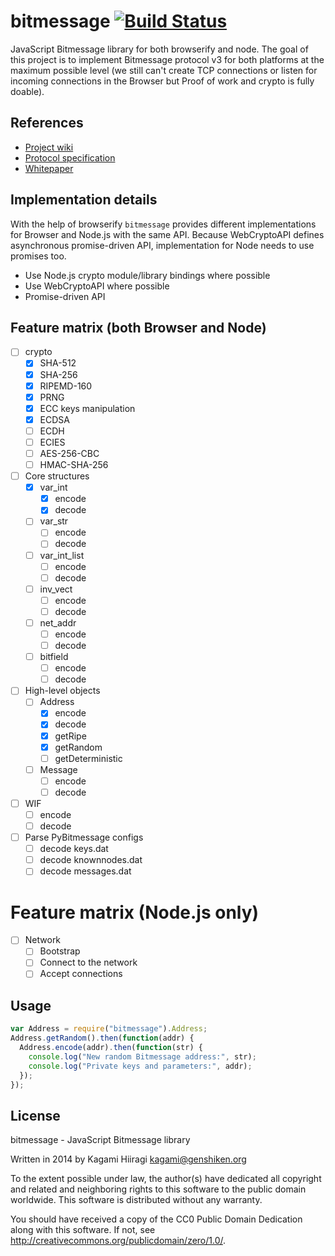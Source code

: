 # bitmessage [![Build Status](https://travis-ci.org/bitchan/bitmessage.svg?branch=master)](https://travis-ci.org/bitchan/bitmessage)

JavaScript Bitmessage library for both browserify and node. The goal of this project is to implement Bitmessage protocol v3 for both platforms at the maximum possible level (we still can't create TCP connections or listen for incoming connections in the Browser but Proof of work and crypto is fully doable).

## References

* [Project wiki](https://bitmessage.org/wiki/Main_Page)
* [Protocol specification](https://bitmessage.org/wiki/Protocol_specification)
* [Whitepaper](https://bitmessage.org/bitmessage.pdf)

## Implementation details

With the help of browserify `bitmessage` provides different implementations for Browser and Node.js with the same API. Because WebCryptoAPI defines asynchronous promise-driven API, implementation for Node needs to use promises too.

* Use Node.js crypto module/library bindings where possible
* Use WebCryptoAPI where possible
* Promise-driven API

## Feature matrix (both Browser and Node)

- [ ] crypto
  - [x] SHA-512
  - [x] SHA-256
  - [x] RIPEMD-160
  - [x] PRNG
  - [x] ECC keys manipulation
  - [x] ECDSA
  - [ ] ECDH
  - [ ] ECIES
  - [ ] AES-256-CBC
  - [ ] HMAC-SHA-256
- [ ] Core structures
  - [x] var_int
    - [x] encode
    - [x] decode
  - [ ] var_str
    - [ ] encode
    - [ ] decode
  - [ ] var_int_list
    - [ ] encode
    - [ ] decode
  - [ ] inv_vect
    - [ ] encode
    - [ ] decode
  - [ ] net_addr
    - [ ] encode
    - [ ] decode
  - [ ] bitfield
    - [ ] encode
    - [ ] decode
- [ ] High-level objects
  - [ ] Address
    - [x] encode
    - [x] decode
    - [x] getRipe
    - [x] getRandom
    - [ ] getDeterministic
  - [ ] Message
    - [ ] encode
    - [ ] decode
- [ ] WIF
  - [ ] encode
  - [ ] decode
- [ ] Parse PyBitmessage configs
  - [ ] decode keys.dat
  - [ ] decode knownnodes.dat
  - [ ] decode messages.dat

# Feature matrix (Node.js only)

- [ ] Network
  - [ ] Bootstrap
  - [ ] Connect to the network
  - [ ] Accept connections

## Usage

```js
var Address = require("bitmessage").Address;
Address.getRandom().then(function(addr) {
  Address.encode(addr).then(function(str) {
    console.log("New random Bitmessage address:", str);
    console.log("Private keys and parameters:", addr);
  });
});
```

## License

bitmessage - JavaScript Bitmessage library

Written in 2014 by Kagami Hiiragi <kagami@genshiken.org>

To the extent possible under law, the author(s) have dedicated all copyright and related and neighboring rights to this software to the public domain worldwide. This software is distributed without any warranty.

You should have received a copy of the CC0 Public Domain Dedication along with this software. If not, see <http://creativecommons.org/publicdomain/zero/1.0/>.
